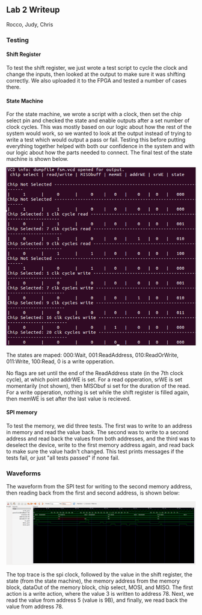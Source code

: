 ## Lab 2 Writeup
Rocco, Judy, Chris

### Testing

#### Shift Register
To test the shift register, we just wrote a test script to cycle the clock and change the inputs, then looked at the output to make sure it was shifting correctly. We also uploaded it to the FPGA and tested a number of cases there.

#### State Machine
For the state machine, we wrote a script with a clock, then set the chip select pin and checked the state and enable outputs after a set number of clock cycles. This was mostly based on our logic about how the rest of the system would work, so we wanted to look at the output instead of trying to write a test which would output a pass or fail. Testing this before putting everything together helped with both our confidence in the system and with our logic about how the parts needed to connect. The final test of the state machine is shown below.

![fsm test](fsmTest.png)

The states are maped: 000:Wait, 001:ReadAddress, 010:ReadOrWrite, 011:Write, 100:Read, 0 is a write opperation.

No flags are set until the end of the ReadAddress state (in the 7th clock cycle), at which point addrWE is set. For a read opperation, srWE is set momentarily (not shown), then MISObuf si set for the duration of the read. For a write opperation, nothing is set while the shift register is filled again, then memWE is set after the last value is recieved.

#### SPI memory
To test the memory, we did three tests. The first was to write to an address in memory and read the value back. The second was to write to a second address and read back the values from both addresses, and the third was to deselect the device, write to the first memory address again, and read back to make sure the value hadn't changed. This test prints messages if the tests fail, or just "all tests passed" if none fail.

### Waveforms

The waveform from the SPI test for writing to the second memory address, then reading back from the first and second address, is shown below:

![waveform of SPI memory](writeRead2.png)

The top trace is the spi clock, followed by the value in the shift register, the state (from the state machine), the memory address from the memory block, dataOut of the memory block, chip select, MOSI, and MISO. The first action is a write action, where the value 3 is written to address 78. Next, we read the value from address 5 (value is 9B), and finally, we read back the value from address 78.
